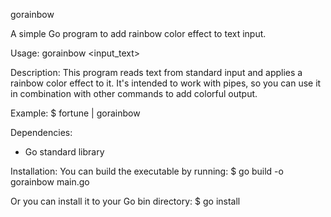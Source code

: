gorainbow

A simple Go program to add rainbow color effect to text input.

Usage:
  gorainbow <input_text>

Description:
  This program reads text from standard input and applies a rainbow color effect to it. It's intended to work with pipes, so you can use it in combination with other commands to add colorful output.

Example:
  $ fortune | gorainbow

Dependencies:
  - Go standard library

Installation:
  You can build the executable by running:
  $ go build -o gorainbow main.go

  Or you can install it to your Go bin directory:
  $ go install
